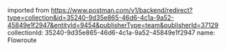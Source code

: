 imported from https://www.postman.com/v1/backend/redirect?type=collection&id=35240-9d35e865-46d6-4c1a-9a52-45849e1f2947&entityId=9454&publisherType=team&publisherId=37129
collectionId: 35240-9d35e865-46d6-4c1a-9a52-45849e1f2947
name: Flowroute